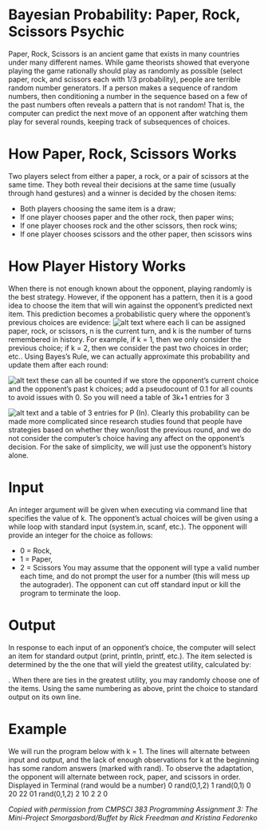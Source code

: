 # Bayesian Probability: Paper, Rock, Scissors Psychic
Paper, Rock, Scissors is an ancient game that exists in many countries under many different names. While game theorists showed that everyone playing the game rationally should play as randomly as possible (select paper, rock, and scissors each with 1/3 probability), people are terrible random number generators. If a person makes a sequence of random numbers, then conditioning a number in the sequence based on a few of the past numbers often reveals a pattern that is not random! That is, the computer can predict the next move of an opponent after watching them play for several rounds, keeping track of subsequences of choices.

# How Paper, Rock, Scissors Works
Two players select from either a paper, a rock, or a pair of scissors at the same time. They both reveal their decisions at the same time (usually through hand gestures) and a winner is decided by the chosen items:
+ Both players choosing the same item is a draw;
+ If one player chooses paper and the other rock, then paper wins;
+ If one player chooses rock and the other scissors, then rock wins;
+ If one player chooses scissors and the other paper, then scissors wins

# How Player History Works
When there is not enough known about the opponent, playing randomly is the best strategy. However, if the opponent has a pattern, then it is a good idea to choose the item that will win against the opponent’s predicted next item. This prediction becomes a probabilistic query where the opponent’s previous choices are evidence:
![alt text](https://github.com/wesleytian/roshambo-god/images/pic1.png "pic 1")
where each Ii can be assigned paper, rock, or scissors, n is the current turn, and k is the number of turns remembered in history. For example, if k = 1, then we only consider the previous choice; if k = 2, then we consider the past two choices in order; etc.. Using Bayes’s Rule, we can actually approximate this probability and update them after each round:

![alt text](https://github.com/wesleytian/roshambo-god/images/pic2.png "pic 2")
these can all be counted if we store the opponent’s current choice and the opponent’s past k choices; add
a pseudocount of 0.1 for all counts to avoid issues with 0. So you will need a table of 3k+1 entries for 3

![alt text](https://github.com/wesleytian/roshambo-god/images/pic3.png "pic 3") 
and a table of 3 entries for P (In). Clearly this probability can be made more complicated since research studies found that people have strategies based on whether they won/lost the previous round, and we do not consider the computer’s choice having any affect on the opponent’s decision. For the sake of simplicity, we will just use the opponent’s history alone.

# Input
An integer argument will be given when executing via command line that specifies the value of k. The opponent’s actual choices will be given using a while loop with standard input (system.in, scanf, etc.). The opponent will provide an integer for the choice as follows:
+ 0 = Rock,
+ 1 = Paper, 
+ 2 = Scissors
You may assume that the opponent will type a valid number each time, and do not prompt the user for a number (this will mess up the autograder). The opponent can cut off standard input or kill the program to terminate the loop.

# Output
In response to each input of an opponent’s choice, the computer will select an item for standard output (print, println, printf, etc.). The item selected is determined by the the one that will yield the greatest utility, calculated by:


. When there are ties in the greatest utility, you may randomly choose one of the items. Using the same numbering as above, print the choice to standard output on its own line.

# Example
We will run the program below with k = 1. The lines will alternate between input and output, and the lack of enough observations for k at the beginning has some random answers (marked with rand). To observe the adaptation, the opponent will alternate between rock, paper, and scissors in order.
Displayed in Terminal (rand would be a number)
0
rand(0,1,2)
1
rand(0,1) 0 20 22 01 rand(0,1,2) 2 10 2
2
0

*Copied with permission from CMPSCI 383 Programming Assignment 3: The Mini-Project Smorgasbord/Buffet by Rick Freedman and Kristina Fedorenko*

